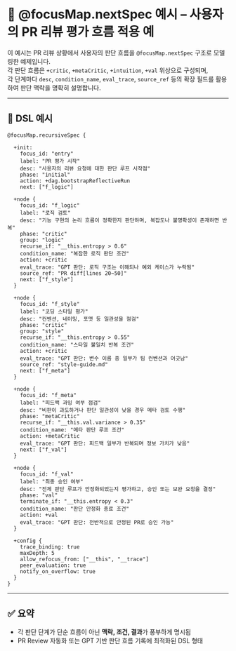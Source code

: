 # 🧪 @focusMap.nextSpec 예시 – 사용자의 PR 리뷰 평가 흐름 적용 예

이 예시는 PR 리뷰 상황에서 사용자의 판단 흐름을 `@focusMap.nextSpec` 구조로 모델링한 예제입니다.  
각 판단 흐름은 `+critic`, `+metaCritic`, `+intuition`, `+val` 위상으로 구성되며,  
각 단계마다 `desc`, `condition_name`, `eval_trace`, `source_ref` 등의 확장 필드를 활용하여 판단 맥락을 명확히 설명합니다.

---

## 🔹 DSL 예시

```dsl
@focusMap.recursiveSpec {

  +init:
    focus_id: "entry"
    label: "PR 평가 시작"
    desc: "사용자의 리뷰 요청에 대한 판단 루프 시작점"
    phase: "initial"
    action: +dag.bootstrapReflectiveRun
    next: ["f_logic"]

  +node {
    focus_id: "f_logic"
    label: "로직 검토"
    desc: "기능 구현의 논리 흐름이 정확한지 판단하며, 복잡도나 불명확성이 존재하면 반복"
    phase: "critic"
    group: "logic"
    recurse_if: "__this.entropy > 0.6"
    condition_name: "복잡한 로직 판단 조건"
    action: +critic
    eval_trace: "GPT 판단: 로직 구조는 이해되나 예외 케이스가 누락됨"
    source_ref: "PR diff[lines 20~50]"
    next: ["f_style"]
  }

  +node {
    focus_id: "f_style"
    label: "코딩 스타일 평가"
    desc: "컨벤션, 네이밍, 포맷 등 일관성을 점검"
    phase: "critic"
    group: "style"
    recurse_if: "__this.entropy > 0.55"
    condition_name: "스타일 불일치 반복 조건"
    action: +critic
    eval_trace: "GPT 판단: 변수 이름 중 일부가 팀 컨벤션과 어긋남"
    source_ref: "style-guide.md"
    next: ["f_meta"]
  }

  +node {
    focus_id: "f_meta"
    label: "피드백 과잉 여부 점검"
    desc: "비판이 과도하거나 판단 일관성이 낮을 경우 메타 검토 수행"
    phase: "metaCritic"
    recurse_if: "__this.val.variance > 0.35"
    condition_name: "메타 판단 루프 조건"
    action: +metaCritic
    eval_trace: "GPT 판단: 피드백 일부가 반복되며 정보 가치가 낮음"
    next: ["f_val"]
  }

  +node {
    focus_id: "f_val"
    label: "최종 승인 여부"
    desc: "전체 판단 루프가 안정화되었는지 평가하고, 승인 또는 보완 요청을 결정"
    phase: "val"
    terminate_if: "__this.entropy < 0.3"
    condition_name: "판단 안정화 종료 조건"
    action: +val
    eval_trace: "GPT 판단: 전반적으로 안정된 PR로 승인 가능"
  }

  +config {
    trace_binding: true
    maxDepth: 5
    allow_refocus_from: ["__this", "__trace"]
    peer_evaluation: true
    notify_on_overflow: true
  }
}
```

---

## ✅ 요약

- 각 판단 단계가 단순 흐름이 아닌 **맥락, 조건, 결과**가 풍부하게 명시됨
- PR Review 자동화 또는 GPT 기반 판단 흐름 기록에 최적화된 DSL 형태